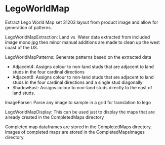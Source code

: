 # LegoWorldMap
Extract Lego World Map set 31203 layout from product image and allow for generation of patterns.

LegoWorldMapExtraction: Land vs. Water data extracted from included image mono.jpg then minor manual additions are made to clean up the west coast of the US.

LegoWorldMapPatterns: Generate patterns based on the extracted data
- Adjacent4: Assigns colour to non-land studs that are adjacent to land studs in the four cardinal directions
- Adjacent8: Assigns colour to non-land studs that are adjacent to land studs in the four cardinal directions and a single stud diagonally
- ShadowEast: Assigns colour to non-land studs directly to the east of land studs.

ImageParser: Parse any image to sample in a grid for translation to lego

LegoWorldMapDisplay: This can be used just to display the maps that are already created in the CompletedMaps directory


Completed map dataframes are stored in the CompletedMaps directory.  Images of completed maps are stored in the CompletedMapsImages directory.
